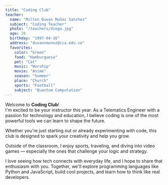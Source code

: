 ```yaml
---
title: "Coding Club"
teacher:
  name: "Milton Duvan Muñoz Sanchez"
  subject: "Coding Teacher"
  photo: "/teachers/diego.jpg"
  age: 28
  birthday: "1997-04-16"
  address: "duvannmunoz@cca.edu.co"
  favorites:
    color: "Green"
    food: "Hamburguesa"
    pet: "Cat"
    music: "Worship"
    movie: "Anime"
    season: "Summer"
    place: "Church"
    sports: "Football"
    subject: "Quantum Computation"
---
```


Welcome to **Coding Club**!  
I'm excited to be your instructor this year. As a Telematics Engineer with a passion for technology and education, I believe coding is one of the most powerful tools we can learn to shape the future.

Whether you're just starting out or already experimenting with code, this club is designed to spark your creativity and help you grow.

Outside of the classroom, I enjoy sports, traveling, and diving into video games — especially the ones that challenge your logic and strategy.

I love seeing how tech connects with everyday life, and I hope to share that enthusiasm with you. Together, we'll explore programming languages like Python and JavaScript, build cool projects, and learn how to think like real developers.
